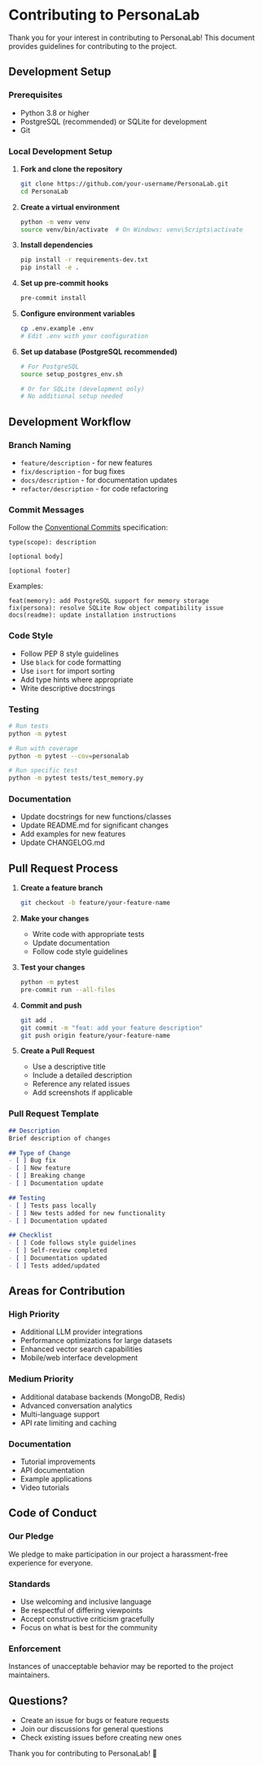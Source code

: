 # Contributing to PersonaLab

Thank you for your interest in contributing to PersonaLab! This document provides guidelines for contributing to the project.

## Development Setup

### Prerequisites
- Python 3.8 or higher
- PostgreSQL (recommended) or SQLite for development
- Git

### Local Development Setup

1. **Fork and clone the repository**
   ```bash
   git clone https://github.com/your-username/PersonaLab.git
   cd PersonaLab
   ```

2. **Create a virtual environment**
   ```bash
   python -m venv venv
   source venv/bin/activate  # On Windows: venv\Scripts\activate
   ```

3. **Install dependencies**
   ```bash
   pip install -r requirements-dev.txt
   pip install -e .
   ```

4. **Set up pre-commit hooks**
   ```bash
   pre-commit install
   ```

5. **Configure environment variables**
   ```bash
   cp .env.example .env
   # Edit .env with your configuration
   ```

6. **Set up database (PostgreSQL recommended)**
   ```bash
   # For PostgreSQL
   source setup_postgres_env.sh
   
   # Or for SQLite (development only)
   # No additional setup needed
   ```

## Development Workflow

### Branch Naming
- `feature/description` - for new features
- `fix/description` - for bug fixes
- `docs/description` - for documentation updates
- `refactor/description` - for code refactoring

### Commit Messages
Follow the [Conventional Commits](https://www.conventionalcommits.org/) specification:

```
type(scope): description

[optional body]

[optional footer]
```

Examples:
```
feat(memory): add PostgreSQL support for memory storage
fix(persona): resolve SQLite Row object compatibility issue
docs(readme): update installation instructions
```

### Code Style
- Follow PEP 8 style guidelines
- Use `black` for code formatting
- Use `isort` for import sorting
- Add type hints where appropriate
- Write descriptive docstrings

### Testing
```bash
# Run tests
python -m pytest

# Run with coverage
python -m pytest --cov=personalab

# Run specific test
python -m pytest tests/test_memory.py
```

### Documentation
- Update docstrings for new functions/classes
- Update README.md for significant changes
- Add examples for new features
- Update CHANGELOG.md

## Pull Request Process

1. **Create a feature branch**
   ```bash
   git checkout -b feature/your-feature-name
   ```

2. **Make your changes**
   - Write code with appropriate tests
   - Update documentation
   - Follow code style guidelines

3. **Test your changes**
   ```bash
   python -m pytest
   pre-commit run --all-files
   ```

4. **Commit and push**
   ```bash
   git add .
   git commit -m "feat: add your feature description"
   git push origin feature/your-feature-name
   ```

5. **Create a Pull Request**
   - Use a descriptive title
   - Include a detailed description
   - Reference any related issues
   - Add screenshots if applicable

### Pull Request Template

```markdown
## Description
Brief description of changes

## Type of Change
- [ ] Bug fix
- [ ] New feature
- [ ] Breaking change
- [ ] Documentation update

## Testing
- [ ] Tests pass locally
- [ ] New tests added for new functionality
- [ ] Documentation updated

## Checklist
- [ ] Code follows style guidelines
- [ ] Self-review completed
- [ ] Documentation updated
- [ ] Tests added/updated
```

## Areas for Contribution

### High Priority
- Additional LLM provider integrations
- Performance optimizations for large datasets
- Enhanced vector search capabilities
- Mobile/web interface development

### Medium Priority
- Additional database backends (MongoDB, Redis)
- Advanced conversation analytics
- Multi-language support
- API rate limiting and caching

### Documentation
- Tutorial improvements
- API documentation
- Example applications
- Video tutorials

## Code of Conduct

### Our Pledge
We pledge to make participation in our project a harassment-free experience for everyone.

### Standards
- Use welcoming and inclusive language
- Be respectful of differing viewpoints
- Accept constructive criticism gracefully
- Focus on what is best for the community

### Enforcement
Instances of unacceptable behavior may be reported to the project maintainers.

## Questions?

- Create an issue for bugs or feature requests
- Join our discussions for general questions
- Check existing issues before creating new ones

Thank you for contributing to PersonaLab! 🚀 